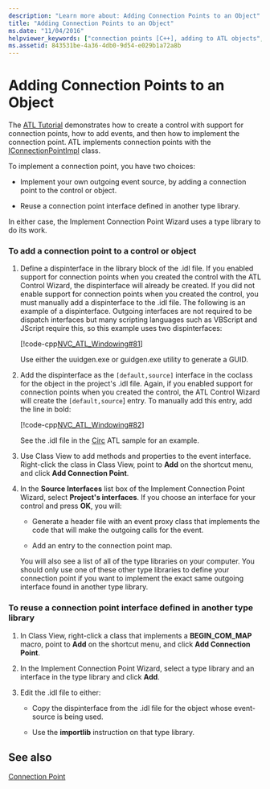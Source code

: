 ```yaml
---
description: "Learn more about: Adding Connection Points to an Object"
title: "Adding Connection Points to an Object"
ms.date: "11/04/2016"
helpviewer_keywords: ["connection points [C++], adding to ATL objects", "Implement Connection Point ATL wizard"]
ms.assetid: 843531be-4a36-4db0-9d54-e029b1a72a8b
---
```

# Adding Connection Points to an Object

The [ATL Tutorial](../atl/active-template-library-atl-tutorial.md) demonstrates how to create a control with support for connection points, how to add events, and then how to implement the connection point. ATL implements connection points with the [IConnectionPointImpl](../atl/reference/iconnectionpointimpl-class.md) class.

To implement a connection point, you have two choices:

- Implement your own outgoing event source, by adding a connection point to the control or object.

- Reuse a connection point interface defined in another type library.

In either case, the Implement Connection Point Wizard uses a type library to do its work.

### To add a connection point to a control or object

1. Define a dispinterface in the library block of the .idl file. If you enabled support for connection points when you created the control with the ATL Control Wizard, the dispinterface will already be created. If you did not enable support for connection points when you created the control, you must manually add a dispinterface to the .idl file. The following is an example of a dispinterface. Outgoing interfaces are not required to be dispatch interfaces but many scripting languages such as VBScript and JScript require this, so this example uses two dispinterfaces:

   [!code-cpp[NVC_ATL_Windowing#81](../atl/codesnippet/cpp/adding-connection-points-to-an-object_1.idl)]

   Use either the uuidgen.exe or guidgen.exe utility to generate a GUID.

2. Add the dispinterface as the `[default,source]` interface in the coclass for the object in the project's .idl file. Again, if you enabled support for connection points when you created the control, the ATL Control Wizard will create the `[default,source`] entry. To manually add this entry, add the line in bold:

   [!code-cpp[NVC_ATL_Windowing#82](../atl/codesnippet/cpp/adding-connection-points-to-an-object_2.idl)]

   See the .idl file in the [Circ](../overview/visual-cpp-samples.md) ATL sample for an example.

3. Use Class View to add methods and properties to the event interface. Right-click the class in Class View, point to **Add** on the shortcut menu, and click **Add Connection Point**.

4. In the **Source Interfaces** list box of the Implement Connection Point Wizard, select **Project's interfaces**. If you choose an interface for your control and press **OK**, you will:

   - Generate a header file with an event proxy class that implements the code that will make the outgoing calls for the event.

   - Add an entry to the connection point map.

   You will also see a list of all of the type libraries on your computer. You should only use one of these other type libraries to define your connection point if you want to implement the exact same outgoing interface found in another type library.

### To reuse a connection point interface defined in another type library

1. In Class View, right-click a class that implements a **BEGIN_COM_MAP** macro, point to **Add** on the shortcut menu, and click **Add Connection Point**.

2. In the Implement Connection Point Wizard, select a type library and an interface in the type library and click **Add**.

3. Edit the .idl file to either:

   - Copy the dispinterface from the .idl file for the object whose event-source is being used.

   - Use the **importlib** instruction on that type library.

## See also

[Connection Point](../atl/atl-connection-points.md)
